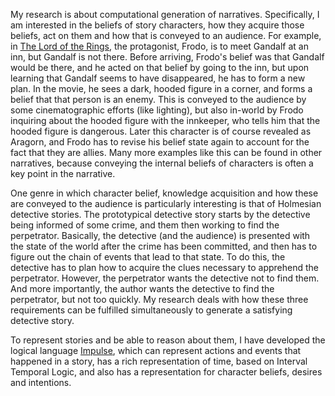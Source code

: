 My research is about computational generation of narratives. Specifically, I am interested in the beliefs of story characters, how they acquire those beliefs, act on them and how that is conveyed to an audience. For example, in [The Lord of the Rings](http://lotr.wikia.com/wiki/The_Lord_of_the_Rings), the protagonist, Frodo, is to meet Gandalf at an inn, but Gandalf is not there. Before arriving, Frodo's belief was that Gandalf would be there, and he acted on that belief by going to the inn, but upon learning that Gandalf seems to have disappeared, he has to form a new plan. In the movie, he sees a dark, hooded figure in a corner, and forms a belief that that person is an enemy. This is conveyed to the audience by some cinematographic efforts (like lighting), but also in-world by Frodo inquiring about the hooded figure with the innkeeper, who tells him that the hooded figure is dangerous. Later this character is of course revealed as Aragorn, and Frodo has to revise his belief state again to account for the fact that they are allies. Many more examples like this can be found in other narratives, because conveying the internal beliefs of characters is often a key point in the narrative.

One genre in which character belief, knowledge acquisition and how these are conveyed to the audience is particularly interesting is that of Holmesian detective stories. The prototypical detective story starts by the detective being informed of some crime, and them then working to find the perpetrator. Basically, the detective (and the audience) is presented with the state of the world after the crime has been committed, and then has to figure out the chain of events that lead to that state. To do this, the detective has to plan how to acquire the clues necessary to apprehend the perpetrator. However, the perpetrator wants the detective not to find them. And more importantly, the author wants the detective to find the perpetrator, but not too quickly. My research deals with how these three requirements can be fulfilled simultaneously to generate a satisfying detective story.

To represent stories and be able to reason about them, I have developed the logical language [Impulse](https://liquidnarrative.csc.ncsu.edu/wp-content/uploads/sites/15/2016/02/eger_impulse2015.pdf), which can represent actions and events that happened in a story, has a rich representation of time, based on Interval Temporal Logic, and also has a representation for character beliefs, desires and intentions.

